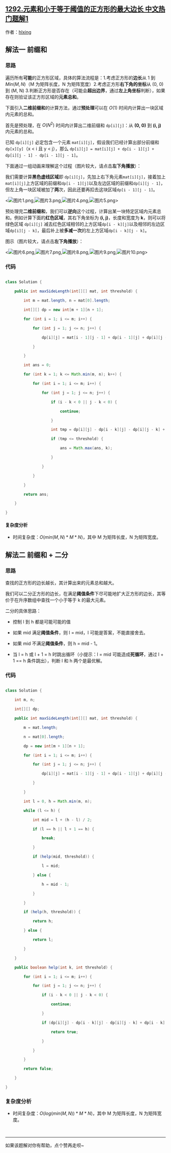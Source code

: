 ## [1292.元素和小于等于阈值的正方形的最大边长 中文热门题解1](https://leetcode.cn/problems/maximum-side-length-of-a-square-with-sum-less-than-or-equal-to-threshold/solutions/100000/qing-xi-tu-jie-mo-neng-de-qian-zhui-he-by-hlxing)

作者：[hlxing](https://leetcode.cn/u/hlxing)

## 解法一 前缀和

### 思路

遍历所有**可能**的正方形区域，具体的算法流程是：1.考虑正方形的**边长**从 1 到 $Min(M,N)$（M 为矩阵长度，N 为矩阵宽度）2.考虑正方形**右下角的坐标**从 (0, 0) 到 (M, N) 3.判断正方形是否存在（可能会**超出边界**，通过**左上角坐标**判断），如果存在则验证该正方形区域的**元素总和**。

 下面引入**二维前缀和**的计算方法，通过**预处理**可以在 $O(1)$ 时间内计算出一块区域内元素的总和。

首先是预处理，在 $O(N^2)$ 时间内计算出二维前缀和 `dp[i][j]`：从 **(0, 0)** 到 **(i, j)** 内元素的总和。

已知 `dp[i][j]` 必定包含一个元素 `mat[i][j]`，假设我们已经计算出部分前缀和 `dp[x][y]`（x < i 且 y < j），那么 `dp[i][j] = mat[i][j] + dp[i - 1][j] + dp[i][j - 1] - dp[i - 1][j - 1]`。

下面通过一组动画来理解这个过程（图片较大，请点击**左下角播放**）：

我们需要计算**黑色虚线区域**即 `dp[i][j]`，先加上右下角元素`mat[i][j]`，接着加上`mat[i][j]`上方区域的前缀和`dp[i - 1][j]`以及左边区域的前缀和`dp[i][j - 1]`，但左上角一块区域被加了**两**次，因此还要再扣去这块区域`dp[i - 1][j - 1]`。

<![图片1.png](https://pic.leetcode-cn.com/8d4eb23c93e6103310018cda9baadddec024406d45a52e30dd94cb7d2d1d7efe-%E5%9B%BE%E7%89%871.png),![图片3.png](https://pic.leetcode-cn.com/dd2f500b47a99346928ef453fd823b74d79353357fbd90d5255c99002e594a25-%E5%9B%BE%E7%89%873.png),![图片4.png](https://pic.leetcode-cn.com/3be847f82162020187c1bb981c48f16b9dc9a610d77c00625992f57e60539c42-%E5%9B%BE%E7%89%874.png),![图片5.png](https://pic.leetcode-cn.com/35cb35fe6bf0fff46cebc8691013b0d26fc6843bc6cd74c0af7e6a3c26c448a9-%E5%9B%BE%E7%89%875.png)>


预处理完**二维前缀和**，我们可以**逆向**这个过程，计算出某一块特定区域内元素总和。例如计算下面的**红色区域**，其右下角坐标为 **(i, j)**，长度和宽度为 **k**，则可以将绿色区域 `dp[i][j]` 减去红色区域相邻的上方区域`dp[i - k][j]`以及相邻的左边区域`dp[i][j - k]`，最后补上被**多减一次**的左上方区域`dp[i - k][j - k]`。

图示（图片较大，请点击**左下角播放**）：

<![图片6.png](https://pic.leetcode-cn.com/ad44480c5fc0aa9ae6629669128f6f6b4f21513ef155a1147a74983a7f620e92-%E5%9B%BE%E7%89%876.png),![图片7.png](https://pic.leetcode-cn.com/75ac5047c213b4955d6e4785c536d069fc0733cc7900570846a6610ddb2e43d1-%E5%9B%BE%E7%89%877.png),![图片8.png](https://pic.leetcode-cn.com/7d6490ea1c262318cca8331628f7f4f629a3ed79cd0ad3e4eafe8d7d5f4f1985-%E5%9B%BE%E7%89%878.png),![图片9.png](https://pic.leetcode-cn.com/bb065df3c62b3d6b517213f7608acd80f7589e61d37121b20194a09a68e2faf4-%E5%9B%BE%E7%89%879.png),![图片10.png](https://pic.leetcode-cn.com/e6ab0d1698dc4d4e4b51a3a47cd4333473711edeed30a9a8ef386a3e7cb51be6-%E5%9B%BE%E7%89%8710.png)>








### 代码

```java
class Solution {
    public int maxSideLength(int[][] mat, int threshold) {
        int m = mat.length, n = mat[0].length;
        int[][] dp = new int[m + 1][n + 1];
        for (int i = 1; i <= m; i++) {
            for (int j = 1; j <= n; j++) {
                dp[i][j] = mat[i - 1][j - 1] + dp[i - 1][j] + dp[i][j - 1] - dp[i - 1][j - 1];
            }
        }
        int ans = 0;
        for (int k = 1; k <= Math.min(m, n); k++) {
            for (int i = 1; i <= m; i++) {
                for (int j = 1; j <= n; j++) {
                    if (i - k < 0 || j - k < 0) {
                        continue;
                    }
                    int tmp = dp[i][j] - dp[i - k][j] - dp[i][j - k] + dp[i - k][j - k];
                    if (tmp <= threshold) {
                        ans = Math.max(ans, k);
                    }
                }
            }
        }
        return ans;
    }
}
```

#### 复杂度分析

- 时间复杂度：$O(min(M, N) * M * N)$，其中 M 为矩阵长度，N 为矩阵宽度。

## 解法二 前缀和 + 二分

### 思路

查找的正方形的边长越长，其计算出来的元素总和越大。

我们可以二分正方形的边长，在满足**阈值条件**下尽可能地扩大正方形的边长，其等价于在升序数组中查找一个小于等于 k 的最大元素。

二分的具体思路：

- 控制 l 到 h 都是可能可能的值
- 如果 mid 满足**阈值条件**，则 l = mid，l 可能是答案，不能直接舍去。
- 如果 mid 不满足**阈值条件**，则 h = mid - 1。
- 当 l = h 或 l + 1 = h 时跳出循环（小提示：l = mid 可能造成**死循环**，通过 l + 1 == h 条件跳出），判断 l 和 h 两个是最优解。

### 代码

```java
class Solution {
    int m, n;
    int[][] dp;
    public int maxSideLength(int[][] mat, int threshold) {
        m = mat.length;
        n = mat[0].length;
        dp = new int[m + 1][n + 1];
        for (int i = 1; i <= m; i++) {
            for (int j = 1; j <= n; j++) {
                dp[i][j] = mat[i - 1][j - 1] + dp[i - 1][j] + dp[i][j - 1] - dp[i - 1][j - 1];
            }
        }
        int l = 0, h = Math.min(m, n);
        while (l <= h) {
            int mid = l + (h - l) / 2;
            if (l == h || l + 1 == h) {
                break;
            }
            if (help(mid, threshold)) {
                l = mid;
            } else {
                h = mid - 1;
            }
        }
        if (help(h, threshold)) {
            return h;
        } else {
            return l;
        }
    }
    public boolean help(int k, int threshold) {
        for (int i = 1; i <= m; i++) {
            for (int j = 1; j <= n; j++) {
                if (i - k < 0 || j - k < 0) {
                    continue;
                }
                if (dp[i][j] - dp[i - k][j] - dp[i][j - k] + dp[i - k][j - k] <= threshold) {
                    return true;
                }
            }
        }
        return false;
    }
}
```

### 复杂度分析

- 时间复杂度：$O(log(min(M, N)) * M * N)$，其中 M 为矩阵长度，N 为矩阵宽度。

<br/>

---

如果该题解对你有帮助，点个赞再走呗~